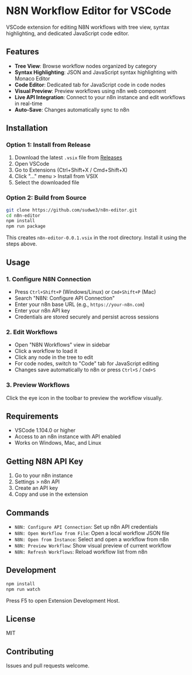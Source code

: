 # N8N Workflow Editor for VSCode

VSCode extension for editing N8N workflows with tree view, syntax highlighting, and dedicated JavaScript code editor.

## Features

- **Tree View**: Browse workflow nodes organized by category
- **Syntax Highlighting**: JSON and JavaScript syntax highlighting with Monaco Editor
- **Code Editor**: Dedicated tab for JavaScript code in code nodes
- **Visual Preview**: Preview workflows using n8n web component
- **Live API Integration**: Connect to your n8n instance and edit workflows in real-time
- **Auto-Save**: Changes automatically sync to n8n

## Installation

### Option 1: Install from Release

1. Download the latest `.vsix` file from [Releases](https://github.com/sudwe3/n8n-editor/releases)
2. Open VSCode
3. Go to Extensions (Ctrl+Shift+X / Cmd+Shift+X)
4. Click "..." menu > Install from VSIX
5. Select the downloaded file

### Option 2: Build from Source

```bash
git clone https://github.com/sudwe3/n8n-editor.git
cd n8n-editor
npm install
npm run package
```

This creates `n8n-editor-0.0.1.vsix` in the root directory. Install it using the steps above.

## Usage

### 1. Configure N8N Connection

- Press `Ctrl+Shift+P` (Windows/Linux) or `Cmd+Shift+P` (Mac)
- Search "N8N: Configure API Connection"
- Enter your n8n base URL (e.g., `https://your-n8n.com`)
- Enter your n8n API key
- Credentials are stored securely and persist across sessions

### 2. Edit Workflows

- Open "N8N Workflows" view in sidebar
- Click a workflow to load it
- Click any node in the tree to edit
- For code nodes, switch to "Code" tab for JavaScript editing
- Changes save automatically to n8n or press `Ctrl+S` / `Cmd+S`

### 3. Preview Workflows

Click the eye icon in the toolbar to preview the workflow visually.

## Requirements

- VSCode 1.104.0 or higher
- Access to an n8n instance with API enabled
- Works on Windows, Mac, and Linux

## Getting N8N API Key

1. Go to your n8n instance
2. Settings > n8n API
3. Create an API key
4. Copy and use in the extension

## Commands

- `N8N: Configure API Connection`: Set up n8n API credentials
- `N8N: Open Workflow from File`: Open a local workflow JSON file
- `N8N: Open from Instance`: Select and open a workflow from n8n
- `N8N: Preview Workflow`: Show visual preview of current workflow
- `N8N: Refresh Workflows`: Reload workflow list from n8n

## Development

```bash
npm install
npm run watch
```

Press F5 to open Extension Development Host.

## License

MIT

## Contributing

Issues and pull requests welcome.
